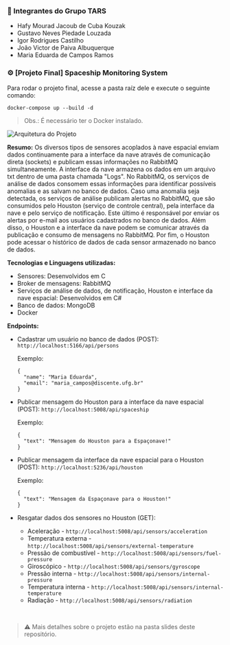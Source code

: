 ### 📌 Integrantes do Grupo TARS

* Hafy Mourad Jacoub de Cuba Kouzak
* Gustavo Neves Piedade Louzada
* Igor Rodrigues Castilho
* João Victor de Paiva Albuquerque
* Maria Eduarda de Campos Ramos

### ⚙️ [Projeto Final] Spaceship Monitoring System

Para rodar o projeto final, acesse a pasta raíz dele e execute o seguinte comando:
```
docker-compose up --build -d
```
> Obs.: É necessário ter o Docker instalado.

![Arquitetura do Projeto](https://github.com/user-attachments/assets/6b185b1b-df7e-452a-9718-18a35f67d07e)

**Resumo:** Os diversos tipos de sensores acoplados à nave espacial enviam dados continuamente para a interface da nave através de comunicação direta (sockets) e publicam essas informações no RabbitMQ simultaneamente. A interface da nave armazena os dados em um arquivo txt dentro de uma pasta chamada "Logs". No RabbitMQ, os serviços de análise de dados consomem essas informações para identificar possíveis anomalias e as salvam no banco de dados. Caso uma anomalia seja detectada, os serviços de análise publicam alertas no RabbitMQ, que são consumidos pelo Houston (serviço de controle central), pela interface da nave e pelo serviço de notificação. Este último é responsável por enviar os alertas por e-mail aos usuários cadastrados no banco de dados. Além disso, o Houston e a interface da nave podem se comunicar através da publicação e consumo de mensagens no RabbitMQ. Por fim, o Houston pode acessar o histórico de dados de cada sensor armazenado no banco de dados.

**Tecnologias e Linguagens utilizadas:**
* Sensores: Desenvolvidos em C
* Broker de mensagens: RabbitMQ
* Serviços de análise de dados, de notificação, Houston e interface da nave espacial: Desenvolvidos em C#
* Banco de dados: MongoDB
* Docker

**Endpoints:**
* Cadastrar um usuário no banco de dados (POST): ```http://localhost:5166/api/persons```

  Exemplo:
    ```
    {
      "name": "Maria Eduarda",
      "email": "maria_campos@discente.ufg.br"
    }
    ```
  
* Publicar mensagem do Houston para a interface da nave espacial (POST): ```http://localhost:5008/api/spaceship```

  Exemplo:
  ```
  {
    "text": "Mensagem do Houston para a Espaçonave!"
  }
  ```

* Publicar mensagem da interface da nave espacial para o Houston (POST): ```http://localhost:5236/api/houston```

  Exemplo:
  ```
  {
    "text": "Mensagem da Espaçonave para o Houston!"
  }
  ```

* Resgatar dados dos sensores no Houston (GET):
    * Aceleração - ```http://localhost:5008/api/sensors/acceleration```
    * Temperatura externa - ```http://localhost:5008/api/sensors/external-temperature```
    * Pressão de combustível - ```http://localhost:5008/api/sensors/fuel-pressure```
    * Giroscópico - ```http://localhost:5008/api/sensors/gyroscope```
    * Pressão interna - ```http://localhost:5008/api/sensors/internal-pressure```
    * Temperatura interna - ```http://localhost:5008/api/sensors/internal-temperature```
    * Radiação - ```http://localhost:5008/api/sensors/radiation```

<br>

> ⚠️ Mais detalhes sobre o projeto estão na pasta slides deste repositório.
